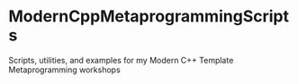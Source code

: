 ModernCppMetaprogrammingScripts
===============================

Scripts, utilities, and examples for my Modern C++ Template Metaprogramming workshops
